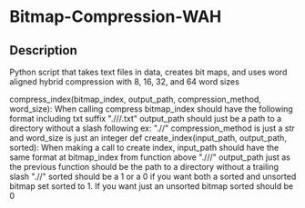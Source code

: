 # Bitmap-Compression-WAH

## Description
Python script that takes text files in data, creates bit maps, and uses word aligned hybrid compression with 8, 16, 32, and 64 word sizes

compress_index(bitmap_index, output_path, compression_method, word_size):
        When calling compress bitmap_index should have the following format including txt suffix "./<somedir>/<somedir>/<bitmapFileName>.txt"
        output_path should just be a path to a directory without a slash following ex: "./<somedir>/<somedir>"
        compression_method is just a str and word_size is just an integer
def create_index(input_path, output_path, sorted):
        When making a call to create index, input_path should have the same format at bitmap_index from function above "./<somedir>/<somedir>/<bitmapFileName>"
        output_path just as the previous function should be the path to a directory without a trailing slash "./<somedir>/<somedir>"
        sorted should be a 1 or a 0 if you want both a sorted and unsorted bitmap set sorted to 1. If you want just an unsorted bitmap sorted should be 0
